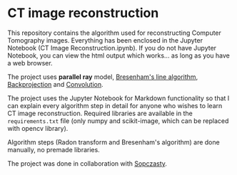 # CT image reconstruction
This repository contains the algorithm used for reconstructing Computer Tomography images.
Everything has been enclosed in the Jupyter Notebook (CT Image Reconstruction.ipynb). If you do not have Jupyter Notebook, you can view the html output which works...
as long as you have a web browser.

The project uses **parallel ray** model, [Bresenham's line algorithm](https://en.wikipedia.org/wiki/Bresenham%27s_line_algorithm), [Backprojection](http://xrayphysics.com/ctsim.html)
and [Convolution](https://en.wikipedia.org/wiki/Convolution).

The project uses the Jupyter Notebook for Markdown functionality so that I can explain every algorithm step in detail for anyone who wishes to learn CT image reconstruction.
Required libraries are available in the `requirements.txt` file (only numpy and scikit-image, which can be replaced with opencv library).

Algorithm steps (Radon transform and Bresenham's algorithm) are done manually, no premade libraries.

The project was done in collaboration with [Sopczasty](https://github.com/Sopczasty).
